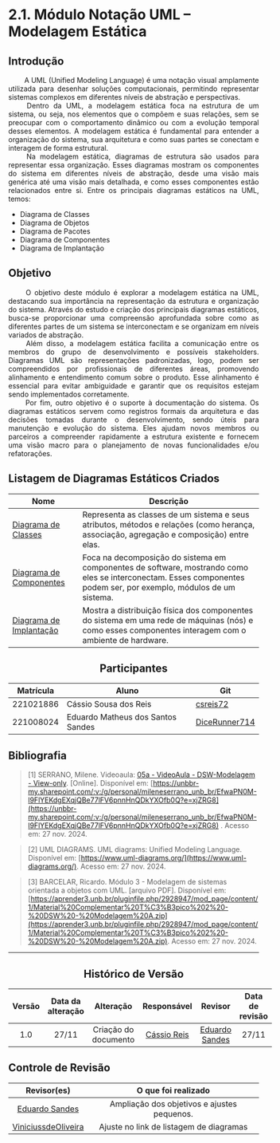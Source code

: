 # 2.1. Módulo Notação UML – Modelagem Estática

## Introdução 

<div align="justify">&emsp;&emsp;
A UML (Unified Modeling Language) é uma notação visual amplamente utilizada para desenhar soluções computacionais, permitindo representar sistemas complexos em diferentes níveis de abstração e perspectivas.
</div>

<div align="justify">&emsp;&emsp;
Dentro da UML, a modelagem estática foca na estrutura de um sistema, ou seja, nos elementos que o compõem e suas relações, sem se preocupar com o comportamento dinâmico ou com a evolução temporal desses elementos. A modelagem estática é fundamental para entender a organização do sistema, sua arquitetura e como suas partes se conectam e interagem de forma estrutural.
</div>

<div align="justify">&emsp;&emsp;
Na modelagem estática, diagramas de estrutura são usados para representar essa organização. Esses diagramas mostram os componentes do sistema em diferentes níveis de abstração, desde uma visão mais genérica até uma visão mais detalhada, e como esses componentes estão relacionados entre si. Entre os principais diagramas estáticos na UML, temos:
</div>

- Diagrama de Classes
- Diagrama de Objetos
- Diagrama de Pacotes
- Diagrama de Componentes
- Diagrama de Implantação

## Objetivo

<div align="justify">&emsp;&emsp;
O objetivo deste módulo é explorar a modelagem estática na UML, destacando sua importância na representação da estrutura e organização do sistema. Através do estudo e criação dos principais diagramas estáticos, busca-se proporcionar uma compreensão aprofundada sobre como as diferentes partes de um sistema se interconectam e se organizam em níveis variados de abstração.
</div>

<div align="justify">&emsp;&emsp;
Além disso, a modelagem estática facilita a comunicação entre os membros do grupo de desenvolvimento e possíveis stakeholders. Diagramas UML são representações padronizadas, logo, podem ser compreendidos por profissionais de diferentes áreas, promovendo alinhamento e entendimento comum sobre o produto. Esse alinhamento é essencial para evitar ambiguidade e garantir que os requisitos estejam sendo implementados corretamente.
</div>

<div align="justify">&emsp;&emsp;
Por fim, outro objetivo é o suporte à documentação do sistema. Os diagramas estáticos servem como registros formais da arquitetura e das decisões tomadas durante o desenvolvimento, sendo úteis para manutenção e evolução do sistema. Eles ajudam novos membros ou parceiros a compreender rapidamente a estrutura existente e fornecem uma visão macro para o planejamento de novas funcionalidades e/ou refatorações.
</div>

## Listagem de Diagramas Estáticos Criados

| Nome                        | Descrição                                                                                                                                                          |
| --------------------------- | ------------------------------------------------------------------------------------------------------------------------------------------------------------------ |
| [Diagrama de Classes](Projeto/2.1.1.DiagramaDeClasses.md)     | Representa as classes de um sistema e seus atributos, métodos e relações (como herança, associação, agregação e composição) entre elas.                            |
| [Diagrama de Componentes](Projeto/DiagramaComponente.md) | Foca na decomposição do sistema em componentes de software, mostrando como eles se interconectam. Esses componentes podem ser, por exemplo, módulos de um sistema. |
| [Diagrama de Implantação](Projeto/DiagramaDeImplantacao.md)| Mostra a distribuição física dos componentes do sistema em uma rede de máquinas (nós) e como esses componentes interagem com o ambiente de hardware. |

<center>

## Participantes

</center>

<!-- de preferência: em ordem alfabética, seguindo o exemplo: -->

<div style="margin: 0 auto; width: fit-content;">

| Matrícula | Aluno                                 | Git                                                           |
| --------- | ------------------------------------- | ------------------------------------------------------------- |
| 221021886 | Cássio Sousa dos Reis     | [csreis72](https://github.com/csreis72)             |
| 221008024 | Eduardo Matheus dos Santos Sandes     | [DiceRunner714](https://github.com/DiceRunner714)             |

</div>

## Bibliografia 

<!-- - **Altere!**-->

> [1] SERRANO, Milene. Videoaula: [05a - VideoAula - DSW-Modelagem - View-only](https://unbbr-my.sharepoint.com/:v:/g/personal/mileneserrano_unb_br/EfwaPN0M-l9FlYEKdgEXqjQBe77lFV6pnnHnQDkYXOfb0Q?e=xjZRG8). [Online]. Disponível em: [https://unbbr-my.sharepoint.com/:v:/g/personal/mileneserrano_unb_br/EfwaPN0M-l9FlYEKdgEXqjQBe77lFV6pnnHnQDkYXOfb0Q?e=xjZRG8](https://unbbr-my.sharepoint.com/:v:/g/personal/mileneserrano_unb_br/EfwaPN0M-l9FlYEKdgEXqjQBe77lFV6pnnHnQDkYXOfb0Q?e=xjZRG8) . Acesso em: 27 nov. 2024.

> [2] UML DIAGRAMS. UML diagrams: Unified Modeling Language. Disponível em: [https://www.uml-diagrams.org/](https://www.uml-diagrams.org/). Acesso em: 27 nov. 2024.

> [3] BARCELAR, Ricardo. Módulo 3 - Modelagem de sistemas orientada a objetos com UML. [arquivo PDF]. Disponível em: [https://aprender3.unb.br/pluginfile.php/2928947/mod_page/content/1/Material%20Complementar%20T%C3%B3pico%202%20-%20DSW%20-%20Modelagem%20A.zip](https://aprender3.unb.br/pluginfile.php/2928947/mod_page/content/1/Material%20Complementar%20T%C3%B3pico%202%20-%20DSW%20-%20Modelagem%20A.zip). Acesso em: 27 nov. 2024.
---

<center>

## Histórico de Versão

</center>

<div style="margin: 0 auto; width: fit-content;">

| Versão | Data da alteração |      Alteração       |                Responsável                 | Revisor | Data de revisão |
| :----: | :---------------: | :------------------: | :----------------------------------------: | :-----: | :-------------: |
|  1.0   |       27/11       | Criação do documento | [Cássio Reis](https://github.com/csreis72) | [Eduardo Sandes](https://github.com/DiceRunner714) | 27/11

</div>

## Controle de Revisão

|                    Revisor(es)                     |             O que foi realizado             |
| :------------------------------------------------: | :-----------------------------------------: |
| [Eduardo Sandes](https://github.com/DiceRunner714) | Ampliação dos objetivos e ajustes pequenos. |
| [ViniciussdeOliveira](https://github.com/ViniciussdeOliveira) | Ajuste no link de listagem de diagramas |